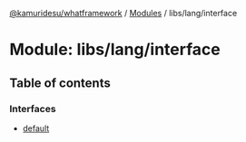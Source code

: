 [@kamuridesu/whatframework](../README.md) / [Modules](../modules.md) / libs/lang/interface

# Module: libs/lang/interface

## Table of contents

### Interfaces

- [default](../interfaces/libs_lang_interface.default.md)
